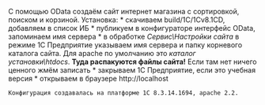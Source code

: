 С помощью OData создаём сайт интернет магазина с сортировкой, поиском и корзиной.
Установка:
	* скачиваем build/1C/1Cv8.1CD, добавляем в список ИБ
	* публикуем в конфигураторе интерфейс OData, запоминаем имя сервера
	* в обработке _Сервис\Настройки сайта_ в режиме 1С Предприятие указываем имя сервера и папку корневого каталога сайта. Для apache по умолчанию это _каталог установки\htdocs_. **Туда распакуются файлы сайта!** Если там нет ничего ценного жмём записать
	* закрываем 1С Предприятие, если это учебная версия
	* открываем в браузере http://localhost
	
	Конфигурация создавалась на платформе 1C 8.3.14.1694, apache 2.2.
